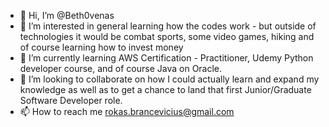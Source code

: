 - 👋 Hi, I’m @Beth0venas
- 👀 I’m interested in general learning how the codes work - but outside of technologies it would be combat sports, some video games, hiking and of course learning how to invest money
- 🌱 I’m currently learning AWS Certification - Practitioner, Udemy Python developer course, and of course Java on Oracle.
- 💞️ I’m looking to collaborate on how I could actually learn and expand my knowledge as well as to get a chance to land that first Junior/Graduate Software Developer role.
- 📫 How to reach me rokas.brancevicius@gmail.com

<!---
Beth0venas/Beth0venas is a ✨ special ✨ repository because its `README.md` (this file) appears on your GitHub profile.
You can click the Preview link to take a look at your changes.
--->
